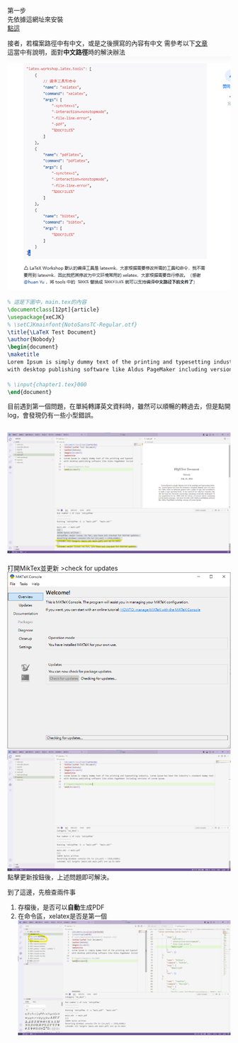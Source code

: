 第一步  
先依據這網址來安裝  
[點這](https://hackmd.io/@WeiHeng/rkxi0RC-2)

接者，若檔案路徑中有中文，或是之後撰寫的內容有中文
需參考以下[文章](https://zhuanlan.zhihu.com/p/38178015)  
這當中有說明，面對**中文路徑**時的解決辦法
![alt text](image/5.png)
```latex
% 這是下圖中，main.tex的內容
\documentclass[12pt]{article}
\usepackage{xeCJK}
% \setCJKmainfont{NotoSansTC-Regular.otf}
\title{\LaTeX Test Document}
\author{Nobody}
\begin{document}
\maketitle
Lorem Ipsum is simply dummy text of the printing and typesetting industry. Lorem Ipsum has been the industry's standard dummy text ever since the 1500s, when an unknown printer took a galley of type and scrambled it to make a type specimen book. It has survived not only five centuries, but also the leap into electronic typesetting, remaining essentially unchanged. It was popularised in the 1960s with the release of Letraset sheets containing Lorem Ipsum passages, and more recently 
with desktop publishing software like Aldus PageMaker including versions of Lorem Ipsum.

% \input{chapter1.tex}000
\end{document}
```



目前遇到第一個問題，在單純轉譯英文資料時，雖然可以順暢的轉過去，但是點開log，會發現仍有一些小型錯誤。

![alt text](image/1.png)
---------
打開MikTex並更新 >check for updates
![alt text](image/2.png)
![alt text](image/3.png)
點擊更新按鈕後，上述問題即可解決。

到了這邊，先檢查兩件事
1.  存檔後，是否可以**自動**生成PDF
2.  在命令區，xelatex是否是第一個
![alt text](image/4.png)
